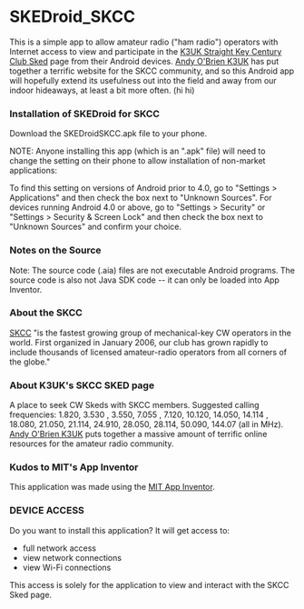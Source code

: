 # SKEDroid_SKCC
This is a simple app to allow amateur radio ("ham radio") operators with Internet access to view and participate in the [K3UK Straight Key Century Club Sked](http://www.obriensweb.com/sked/index.php?page=skcc) page from their Android devices.  [Andy O'Brien K3UK](http://www.obriensweb.com/k3uk.html) has put together a terrific website for the SKCC community, and so this Android app will hopefully extend its usefulness out into the field and away from our indoor hideaways, at least a bit more often. (hi hi)

### Installation of SKEDroid for SKCC
Download the SKEDroidSKCC.apk file to your phone.

NOTE: Anyone installing this app (which is an ".apk" file) will need to change the setting on their phone to allow installation of non-market applications:

To find this setting on versions of Android prior to 4.0, go to "Settings > Applications" and then check the box next to "Unknown Sources". For devices running Android 4.0 or above, go to "Settings > Security" or "Settings > Security & Screen Lock" and then check the box next to "Unknown Sources" and confirm your choice.

### Notes on the Source
Note: The source code (.aia) files are not executable Android programs. The source code is also not Java SDK code -- it can only be loaded into App Inventor.

### About the SKCC
[SKCC](http://skccgroup.com/) "is the fastest growing group of mechanical-key CW operators in the world. First organized in January 2006, our club has grown rapidly to include thousands of licensed amateur-radio operators from all corners of the globe."

### About K3UK's SKCC SKED page
A place to seek CW Skeds with SKCC members. Suggested calling frequencies: 1.820, 3.530 , 3.550, 7.055 , 7.120, 10.120, 14.050, 14.114 , 18.080, 21.050, 21.114, 24.910, 28.050, 28.114, 50.090, 144.07 (all in MHz).  [Andy O'Brien K3UK](http://www.obriensweb.com/k3uk.html) puts together a massive amount of terrific online resources for the amateur radio community.  

### Kudos to MIT's App Inventor
This application was made using the [MIT App Inventor](http://appinventor.mit.edu/explore/).

### DEVICE ACCESS
Do you want to install this application? It will get access to:
* full network access
* view network connections
* view Wi-Fi connections

This access is solely for the application to view and interact with the SKCC Sked page.  
